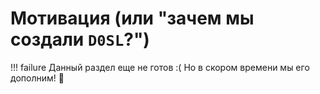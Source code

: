 # Мотивация (или "зачем мы создали <code>D0SL</code>?")

!!! failure
    Данный раздел еще не готов :( Но в скором времени мы его дополним! 🥳

